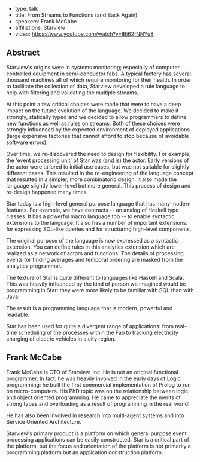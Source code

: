 - type: talk
- title: From Streams to Functions \(and Back Again\)
- speakers: Frank McCabe
- affiliations: Starview
- video: https://www.youtube.com/watch?v=lBj62fNNYu8

## Abstract
Starview's origins were in systems monitoring; especially of computer
controlled equipment in semi-conductor fabs. A typical factory has
several thousand machines all of which require monitoring for their
health.  In order to facilitate the collection of data, Starview
developed a rule language to help with filtering and validating the
multiple streams.

At this point a few critical choices were made that were to have a
deep impact on the future evolution of the language. We decided to
make it strongly, statically typed and we decided to allow programmers
to define new functions as well as rules on streams. Both of these
choices were strongly influenced by the expected environment of
deployed applications \(large expensive factories that cannot afford
to stop because of avoidable software errors\).

Over time, we re-discovered the need to design for flexibility. For
example, the 'event processing unit' of Star was \(and is\) the
actor. Early versions of the actor were tailored to initial use cases;
but was not suitable for slightly different cases. This resulted in
the re-engineering of the language concept that resulted in a simpler,
more combinatoric design. It also made the language slightly
lower-level but more general. This process of design and re-design
happened many times.

Star today is a high-level general purpose language that has many
modern features. For example, we have contracts \-- an analog of
Haskell type classes. It has a powerful macro language too \-- to
enable syntactic extensions to the language. It also has a number of
important extensions: for expressing SQL-like queries and for
structuring high-level components.

The original purpose of the language is now expressed as a syntactic
extension. You can define rules in this analytics extension which are
realized as a network of actors and functions. The details of
processing events for finding averages and temporal ordering are
masked from the analytics programmer.

The texture of Star is quite different to languages like Haskell and
Scala. This was heavily influenced by the kind of person we imagined
would be programming in Star: they were more likely to be familiar
with SQL than with Java.

The result is a programming language that is modern, powerful and
readable.

Star has been used for quite a divergent range of applications: from
real-time scheduling of the processes within the Fab to tracking
electricity charging of electric vehicles in a city region.

## Frank McCabe
Frank McCabe is CTO of Starview, Inc.  He is not an original functional programmer. In fact, he was heavily involved in the early days of Logic programming: he built the first commercial implementation of Prolog to run on micro-computers. His PhD topic was on the relationship between logic and object oriented programming. He came to appreciate the merits of strong types and overloading as a result of programming in the real world!

He has also been involved in research into multi-agent systems and into Service Oriented Architecture. 

Starview's primary product is a platform on which general purpose event processing applications can be easily constructed. Star is a critical part of the platform, but the focus and orientation of the platform is not primarily a programming platform but an application construction platform.
